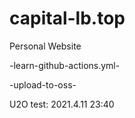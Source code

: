 # capital-lb.top
Personal Website



-learn-github-actions.yml-

-upload-to-oss-
 
U2O test: 2021.4.11 23:40
